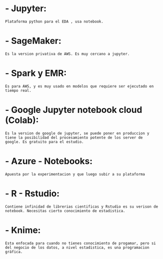 # - Jupyter:
    Plataforma python para el EDA , usa notebook.

# - SageMaker:
    Es la version privativa de AWS. Es muy cercano a jupyter. 

# - Spark y EMR:
    Es para AWS, y es muy usado en modelos que requiere ser ejecutado en
    tiempo real.

# - Google Jupyter notebook cloud (Colab):
    Es la version de google de jupyter, se puede poner en produccion y tiene la posibilidad del procesamiento potente de los server de google. Es gratuito para el estudio.

# - Azure - Notebooks:
    Apuesta por la experimentacion y que luego subir a su plataforma

# - R - Rstudio:
    Contiene infinidad de librerias cientificas y Rstudio es su verison de
    notebook. Necesitas cierto conocimiento de estadistica.

# - Knime: 
    Esta enfocada para cuando no tienes conocimiento de progamar, pero si del negocio de los datos, a nivel estadistica, es una programacion gráfica.



